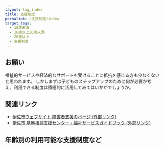 ```yaml
---
layout: tag_index
title: 支援制度
permalink: /支援制度/index
target_tags:
  - 18歳未満
  - 18歳以上20歳未満
  - 20歳以上
  - 支援制度
---
```


## お願い
福祉的サービスや経済的なサポートを受けることに抵抗を感じる方も少なくないと思われます。
しかしまずは子どものステップアップのために何が必要か考え、利用できる制度は積極的に活用してみてはいかがでしょうか。

## 関連リンク
- [伊佐市ウェブサイト 障害者支援のページ (外部リンク)](https://www.city.isa.kagoshima.jp/health/fukushi/syougai/)
- [伊佐市 基幹相談支援センター・福祉サービスガイドブック (外部リンク)](https://www.city.isa.kagoshima.jp/health/fukushi/syougai/%E5%9F%BA%E5%B9%B9%E7%9B%B8%E8%AB%87%E6%94%AF%E6%8F%B4%E3%82%BB%E3%83%B3%E3%82%BF%E3%83%BC/)


## 年齢別の利用可能な支援制度など
